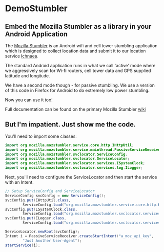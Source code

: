 # DemoStumbler

## Embed the Mozilla Stumbler as a library in your Android Application

The [Mozilla Stumbler](https://github.com/mozilla/MozStumbler/) is an Android wifi and cell tower stumbling application which 
is designed to collect location data and submit it to our location service [Ichnaea](http://github.com/mozilla/ichnaea/).

The standard Android application runs in what we call 'active' mode where we aggressively scan for Wi-fi routers, cell tower data 
and GPS supplied latitude and longitude. 

We have a second mode though - for passive stumbling.  We use a version of this code in Firefox for Android to do extremely low power
stumbling.

Now you can use it too!

Full documentation can be found on the primary Mozilla Stumbler [wiki](https://github.com/mozilla/MozStumbler/wiki/Using-libstumbler)

## But I'm impatient. Just show me the code.

You'll need to import some classes:
```java
import org.mozilla.mozstumbler.service.core.http.IHttpUtil;
import org.mozilla.mozstumbler.service.mainthread.PassiveServiceReceiver;
import org.mozilla.mozstumbler.svclocator.ServiceConfig;
import org.mozilla.mozstumbler.svclocator.ServiceLocator;
import org.mozilla.mozstumbler.svclocator.services.ISystemClock;
import org.mozilla.mozstumbler.svclocator.services.log.ILogger;
```

Next, you'll need to configure the ServiceLocator and then start the service with an Intent. 

```java
// Setup ServiceConfig and ServiceLocator
ServiceConfig svcConfig = new ServiceConfig();
svcConfig.put(IHttpUtil.class,
        ServiceConfig.load("org.mozilla.mozstumbler.service.core.http.HttpUtil"));
svcConfig.put(ISystemClock.class,
        ServiceConfig.load("org.mozilla.mozstumbler.svclocator.services.SystemClock"));
svcConfig.put(ILogger.class,
        ServiceConfig.load("org.mozilla.mozstumbler.svclocator.services.log.ProductionLogger"));

ServiceLocator.newRoot(svcConfig);
Intent i = PassiveServiceReceiver.createStartIntent("a_moz_api_key",
        "Just Another User-Agent");
startService(i);
```
